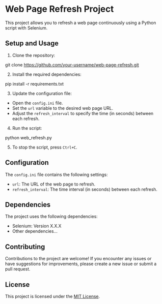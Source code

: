 # Web Page Refresh Project

This project allows you to refresh a web page continuously using a Python script with Selenium.

## Setup and Usage

1. Clone the repository:

git clone https://github.com/your-username/web-page-refresh.git


2. Install the required dependencies:

pip install -r requirements.txt

3. Update the configuration file:
- Open the `config.ini` file.
- Set the `url` variable to the desired web page URL.
- Adjust the `refresh_interval` to specify the time (in seconds) between each refresh.

4. Run the script:

python web_refresh.py


5. To stop the script, press `Ctrl+C`.

## Configuration

The `config.ini` file contains the following settings:

- `url`: The URL of the web page to refresh.
- `refresh_interval`: The time interval (in seconds) between each refresh.

## Dependencies

The project uses the following dependencies:
- Selenium: Version X.X.X
- Other dependencies...

## Contributing

Contributions to the project are welcome! If you encounter any issues or have suggestions for improvements, please create a new issue or submit a pull request.

## License

This project is licensed under the [MIT License](LICENSE).

